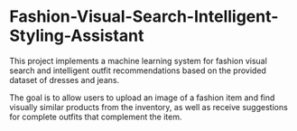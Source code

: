 # **Fashion-Visual-Search-Intelligent-Styling-Assistant**


This project implements a machine learning system for fashion visual search and intelligent outfit recommendations based on the provided dataset of dresses and jeans.

The goal is to allow users to upload an image of a fashion item and find visually similar products from the inventory, as well as receive suggestions for complete outfits that complement the item. 


